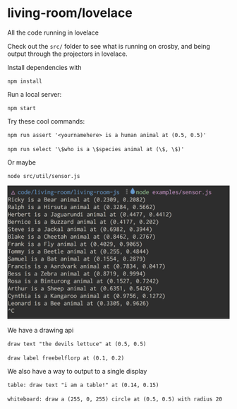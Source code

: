 # living-room/lovelace

All the code running in lovelace

Check out the `src/` folder to see what is running on crosby, and being output through the projectors in lovelace.

Install dependencies with

    npm install
 
Run a local server:

    npm start

Try these cool commands:

    npm run assert '<yournamehere> is a human animal at (0.5, 0.5)'

    npm run select '\$who is a \$species animal at (\$, \$)'

Or maybe

    node src/util/sensor.js

![animals sensor](./images/example-sensor.png)

We have a drawing api

    draw text "the devils lettuce" at (0.5, 0.5)

    draw label freebelflorp at (0.1, 0.2)

We also have a way to output to a single display

    table: draw text "i am a table!" at (0.14, 0.15)

    whiteboard: draw a (255, 0, 255) circle at (0.5, 0.5) with radius 20
